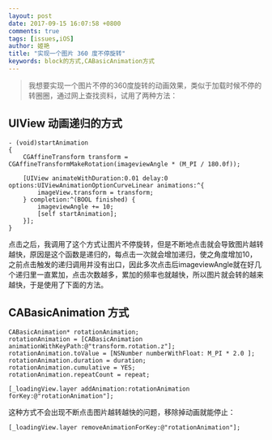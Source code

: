 ```yaml
---
layout: post
date: 2017-09-15 16:07:58 +0800
comments: true
tags: [issues,iOS]
author: 姬艳
title: "实现一个图片 360 度不停旋转"
keywords: block的方式,CABasicAnimation方式
---
```


> 我想要实现一个图片不停的360度旋转的动画效果，类似于加载时候不停的转圈圈，通过网上查找资料，试用了两种方法：

## UIView 动画递归的方式

```objc
- (void)startAnimation  
{  
    CGAffineTransform transform = CGAffineTransformMakeRotation(imageviewAngle * (M_PI / 180.0f));  
      
    [UIView animateWithDuration:0.01 delay:0 options:UIViewAnimationOptionCurveLinear animations:^{  
        imageView.transform = transform;  
    } completion:^(BOOL finished) {  
        imageviewAngle += 10; 
        [self startAnimation];  
    }];  
} 
```

点击之后，我调用了这个方式让图片不停旋转，但是不断地点击就会导致图片越转越快，原因是这个函数是递归的，每点击一次就会增加递归，使之角度增加10，之前点击触发的递归调用并没有出口，因此多次点击后imageviewAngle就在好几个递归里一直累加，点击次数越多，累加的频率也就越快，所以图片就会转的越来越快，于是使用了下面的方法。

## CABasicAnimation 方式

```objc
CABasicAnimation* rotationAnimation;  
rotationAnimation = [CABasicAnimation animationWithKeyPath:@"transform.rotation.z"];  
rotationAnimation.toValue = [NSNumber numberWithFloat: M_PI * 2.0 ];  
rotationAnimation.duration = duration;  
rotationAnimation.cumulative = YES;  
rotationAnimation.repeatCount = repeat;  
  
[_loadingView.layer addAnimation:rotationAnimation forKey:@"rotationAnimation"]; 
```

这种方式不会出现不断点击图片越转越快的问题，移除掉动画就能停止：

```
[_loadingView.layer removeAnimationForKey:@"rotationAnimation"];
```